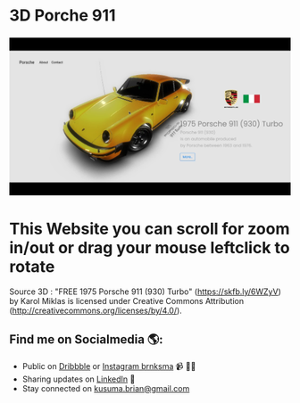 # 3D Porche 911
### <img src="porche 911.png" alt="porche 911.png">

# This Website you can scroll for zoom in/out or drag your mouse leftclick to rotate
Source 3D : 
"FREE 1975 Porsche 911 (930) Turbo" (https://skfb.ly/6WZyV) by Karol Miklas is licensed under Creative Commons Attribution (http://creativecommons.org/licenses/by/4.0/). 

## Find me on Socialmedia 🌎: 
- Public on <a href="https://dribbble.com/briankusuma_">Dribbble</a> or <a href="https://www.instagram.com/brnksma/">Instagram brnksma</a> 📹 ✍🏾
- Sharing updates on <a href="https://www.linkedin.com/in/brian-kusuma-9192a7158">LinkedIn</a> 💼
- Stay connected on kusuma.brian@gmail.com
